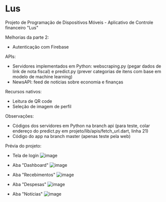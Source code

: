 # Lus
Projeto de Programação de Dispositivos Móveis - Aplicativo de Controle financeiro "Lus"

Melhorias da parte 2:
- Autenticação com Firebase

APIs:
- Servidores implementados em Python: webscraping.py (pegar dados de link de nota fiscal) e predict.py (prever categorias de itens com base em modelo de machine learning)
- NewsAPI: feed de notícias sobre economia e finanças

Recursos nativos:
- Leitura de QR code
- Seleção de imagem de perfil

Observações:
- Códigos dos servidores em Python na branch api (para teste, colar endereço do predict.py em projeto/lib/apis/fetch_url.dart, linha 21)
- Código do app na branch master (apenas teste pela web)

Prévia do projeto:
- Tela de login
![image](https://github.com/user-attachments/assets/501dad30-747f-46b7-89bd-1145aa821c7c)

- Aba "Dashboard"
![image](https://github.com/user-attachments/assets/6d6961f5-e825-4bd5-be9d-8a1decc32200)

- Aba "Recebimentos"
![image](https://github.com/user-attachments/assets/07ddeffc-d296-4d31-918c-d60f36d1dcdb)

- Aba "Despesas"
![image](https://github.com/user-attachments/assets/c7d192c1-9381-4d71-8ee0-2baa6ff8550a)

- Aba "Notícias"
![image](https://github.com/user-attachments/assets/9e84e54a-b82d-4589-b0f6-516569d96ad1)
